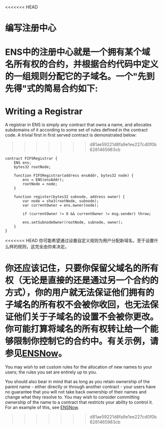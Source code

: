 <<<<<<< HEAD
# 编写注册中心

ENS中的注册中心就是一个拥有某个域名所有权的合约，并根据合约代码中定义的一组规则分配它的子域名。一个"先到先得"式的简易合约如下:
=======
# Writing a Registrar

A registrar in ENS is simply any contract that owns a name, and allocates subdomains of it according to some set of rules defined in the contract code. A trivial first in first served contract is demonstrated below:
>>>>>>> d81ae59221d8fa9e1ee227cd0f0b6281465983cb

```text
contract FIFSRegistrar {
    ENS ens;
    bytes32 rootNode;

    function FIFSRegistrar(address ensAddr, bytes32 node) {
        ens = ENS(ensAddr);
        rootNode = node;
    }

    function register(bytes32 subnode, address owner) {
        var node = sha3(rootNode, subnode);
        var currentOwner = ens.owner(node);

        if (currentOwner != 0 && currentOwner != msg.sender) throw;

        ens.setSubnodeOwner(rootNode, subnode, owner);
    }
}
```

<<<<<<< HEAD
你可能希望通过设置自定义规则为用户分配新域名，至于设置什么样的规则，这完全由你来决定。

你还应该记住，只要你保留父域名的所有权（无论是直接的还是通过另一个合约的方式），你的用户就无法保证他们拥有的子域名的所有权不会被你收回，也无法保证他们关于子域名的设置不会被你更改。你可能打算将域名的所有权转让给一个能够限制你控制它的合约中。有关示例，请参见[ENSNow](https://github.com/ensdomains/subdomain-registrar)。
=======
You may wish to set custom rules for the allocation of new names to your users; the rules you set are entirely up to you.

You should also bear in mind that as long as you retain ownership of the parent name - either directly or through another contract - your users have no guarantee that you will not take back ownership of their names and change what they resolve to. You may wish to consider committing ownership of the name to a contract that restricts your ability to control it. For an example of this, see [ENSNow](https://github.com/ensdomains/subdomain-registrar).  

>>>>>>> d81ae59221d8fa9e1ee227cd0f0b6281465983cb

